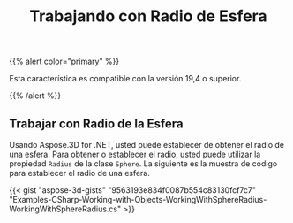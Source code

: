 ﻿---
title: Trabajando con Radio de Esfera
type: docs
weight: 110
url: /es/net/working-with-radius-of-sphere/
description: Usando Aspose.3D for .NET, usted puede establecer de obtener el radio de una esfera. Para obtener o establecer radio, puede utilizar la propiedad Radius de la clase Sphere. La siguiente es la muestra de código para establecer el radio de una esfera.
---
{{% alert color="primary" %}} 

Esta característica es compatible con la versión 19,4 o superior.

{{% /alert %}} 
## **Trabajar con Radio de la Esfera**
Usando Aspose.3D for .NET, usted puede establecer de obtener el radio de una esfera. Para obtener o establecer el radio, usted puede utilizar la propiedad `Radius` de la clase `Sphere`. La siguiente es la muestra de código para establecer el radio de una esfera.

{{< gist "aspose-3d-gists" "9563193e834f0087b554c83130fcf7c7" "Examples-CSharp-Working-with-Objects-WorkingWithSphereRadius-WorkingWithSphereRadius.cs" >}}
